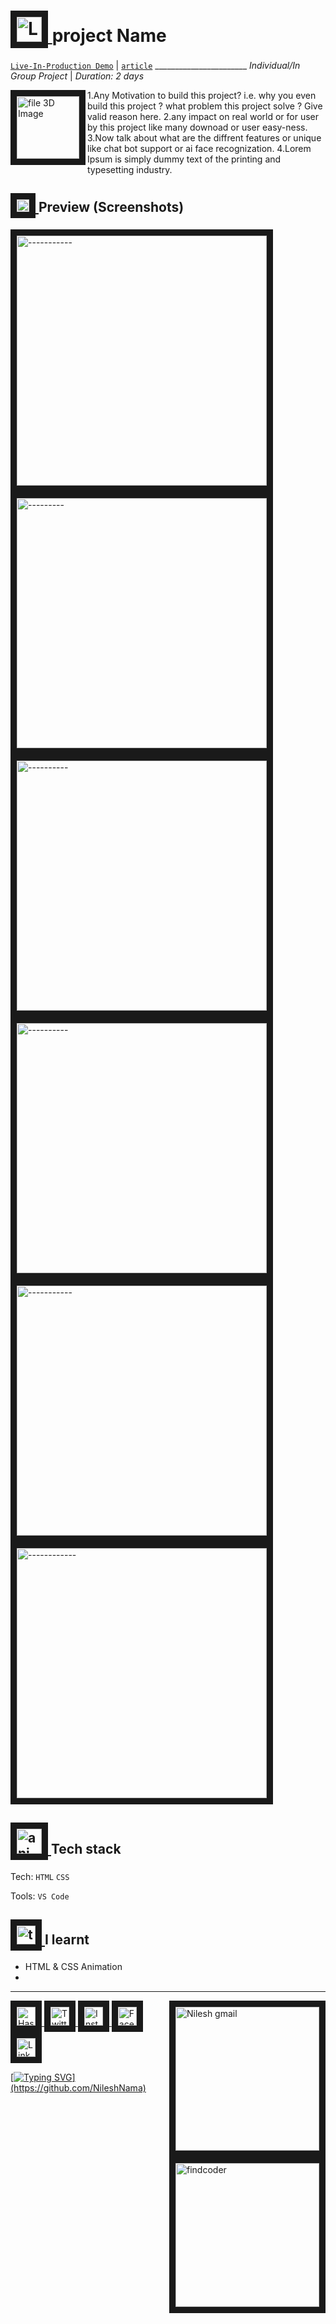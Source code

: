 <!-- Project README.md Format & Imp Tips -->



<!-- 
1. Any Motivation to build this project? i.e. why you even build this project ? what problem this project solve ? Give a damn valid reason it.
2. any impact on real world or for user by this project like many downoad or user easy-ness.
3. Now talk about what are the diffrent features or unique like chat bot support or ai face recognization.
4. what tech stack used ? 
5. team or individual project,  what your role in team what you do particularly in this project.
Questions:
- Why used this tech stack over others ?
- What are the difficulties faced while build this project   1.tech difficulties  2. team difficulties / challanges ?
- Any futues improvement of this project ? 
- Execution based question: how is the end to end  flow  OR  what happens if we trigger featur what happens to  backend or what api used and how its work ? what DB ?
- any feature that interviewer want to add, will i can do that if yes then how we can do that 
- What is the my Learning by this project ?
Tip: Deploy each project on live in production & Make Sure know all steps of deployment, interviewer can ask about it also. 
make markdown beautiful:
Add   1. My Name
      2. What i learnt in this project
      3. Honest time to finish this project
      4. Live-Link Vercel/Netlify +  Github Repo Link  + Theory About it on blogPost  if it's Prossible.
- https://github.com/VebGlitch/badges  or https://shields.io/
-->







<!-- Header Section -->

# <a href="--------------------" target="_blank"> <img src="https://user-images.githubusercontent.com/83578068/185099071-1dacfa46-a984-4cbb-8a2e-16960c5f9995.png" alt="Lamp 3D Image" width="40" border="10" /> </a> project Name

[`Live-In-Production Demo`](---------------) |  [`article`](------------------) _______________________ *Individual/In Group Project* | *Duration: 2 days*






<!-- About the Project Section -->

 <a href="---------------" target="_blank" > <img align="left"  src="https://user-images.githubusercontent.com/83578068/185099164-b88af55f-ef6b-4ce4-8feb-46381779f04f.png"   alt=" file 3D Image" width="100" border="10"/> </a> 




<!-- ## About Project -->

  1.Any Motivation to build this project? i.e. why you even build this project ? what problem this project solve ? Give valid reason here.
  2.any impact on real world or for user by this project like many downoad or user easy-ness.
  3.Now talk about what are the diffrent features or unique like chat bot support or ai face recognization.
  4.Lorem Ipsum is simply dummy text of the printing and typesetting industry. 
  
  
  
  
  
  
  
 <!-- Preview of Project -->

## <a href="--------------------" target="_blank"> <img src="https://user-images.githubusercontent.com/83578068/185099256-c7ad64bb-0546-4cf9-a6ad-a110745ce406.png" alt="Arrows pic" width="20" border="10" /> </a> Preview (Screenshots) 

<!--Images + Link all of to the deployed website/Project site -->

<a href="------------------" target="_blank"> <img src="https://user-images.githubusercontent.com/83578068/182088797-5be3de0f-0f11-4ac2-a4a4-fff19cb21aa2.png" alt="-----------" width="400" border="10" /></a>  <a href="------------------" target="_blank"> <img src="https://user-images.githubusercontent.com/83578068/182088797-5be3de0f-0f11-4ac2-a4a4-fff19cb21aa2.png" alt="---------" width="400" border="10" /></a>  <a href="------------------" target="_blank"> <img src="https://user-images.githubusercontent.com/83578068/182088797-5be3de0f-0f11-4ac2-a4a4-fff19cb21aa2.png" alt="----------" width="400" border="10" /></a>  <a href="------------------" target="_blank"> <img src="https://user-images.githubusercontent.com/83578068/182088797-5be3de0f-0f11-4ac2-a4a4-fff19cb21aa2.png" alt="----------" width="400" border="10" /></a>  <a href="------------------" target="_blank"> <img src="https://user-images.githubusercontent.com/83578068/182088797-5be3de0f-0f11-4ac2-a4a4-fff19cb21aa2.png" alt="-----------" width="400" border="10" /></a> <a href="------------------" target="_blank"> <img src="https://user-images.githubusercontent.com/83578068/182088797-5be3de0f-0f11-4ac2-a4a4-fff19cb21aa2.png" alt="------------" width="400" border="10" /></a>







<!--  Technology used section -->

##   <a href="--------------------" target="_blank"> <img src="https://user-images.githubusercontent.com/83578068/185102636-ad0639d7-8bb4-4529-bb92-bf6b81e7d100.png" alt="animation gif" width="40" border="10" /> </a> Tech stack


Tech: `HTML` `CSS`

Tools: `VS Code`






<!-- learning Section  -->

##  <a href="--------------------" target="_blank"> <img src="https://user-images.githubusercontent.com/83578068/185099385-899f7571-5682-4841-a218-c5704fcd1816.png" alt="tick box pic" width="30" border="10" /> </a> I learnt 

- HTML & CSS Animation
- 




---


<!-- Connect with me section by NileshNama  -->

<!-- Connect with me section by NileshNama  -->

<a href="https://github.com/NileshNama" target="_blank"> <img align="right" src="https://user-images.githubusercontent.com/83578068/182090326-c45aaf2e-9e8e-4037-a25d-812fdb6cf3f4.png" alt="Nilesh gmail" width="230" border="10"/> </a>

<a href="https://hashnode.com/@NileshNama" target="_blank"> <img  src="https://user-images.githubusercontent.com/83578068/182090131-0eb5011a-7611-45c7-8e3a-42416d7a3100.png" alt="HashNode" width="30" height="30" border="10"/> <a href="https://www.twitter.com/NileshNama1" target="_blank"> <img  src="https://user-images.githubusercontent.com/83578068/182090162-2185eaae-fa13-46e7-9234-35e9aaae4a90.png" alt="Twitter" width="30" height="30" border="10"/>
<a href="https://instagram.com/tsoneil" target="_blank"> <img  src="https://user-images.githubusercontent.com/83578068/182090113-295874ae-3dee-445c-831a-a42314543047.png" alt="Instagram" width="30" height="30" border="10"/>
<a href="https://www.facebook.com/nilesh.nama.1997" target="_blank"> <img  src="https://user-images.githubusercontent.com/83578068/182090072-f1ec00dd-05fa-46e5-92f9-6b91bda8cedf.png" alt="FaceBook" width="30" height="30" border="10"/> <a href="https://www.linkedin.com/in/nileshnama/" target="_blank"> <img src="https://user-images.githubusercontent.com/83578068/182090042-66a4d07a-19b3-4a0e-bb55-90433202f364.png" alt="LinkedIN" width="30" height="30" border="10"/> <a href="https://www.findcoder.io/u/nileshnama" target="_blank"> <img align="right" src="https://user-images.githubusercontent.com/83578068/182090364-301227da-69f6-45bd-b553-9bf2f1ddb345.png" alt="findcoder" width="230" border="10" />


<!-- moving text -->
[![Typing SVG](https://readme-typing-svg.herokuapp.com?color=FF6666&lines=thank+you+so+much+!;have+a+great+day+!)](https://github.com/NileshNama)


<!-- End of the File by NileshNama NileshNama and MIT Licensed-->

